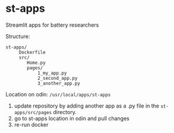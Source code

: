 # st-apps

Streamlit apps for battery researchers

Structure:

```shell
st-apps/
     Dockerfile
     src/
        Home.py
        pages/
            1_my_app.py
            2_second_app.py
            3_another_app.py
```

Location on odin: `/usr/local/apps/st-apps`

1. update repository by adding another app as a .py file in the `st-apps/src/pages` directory.
2. go to st-apps location in odin and pull changes
3. re-run docker
